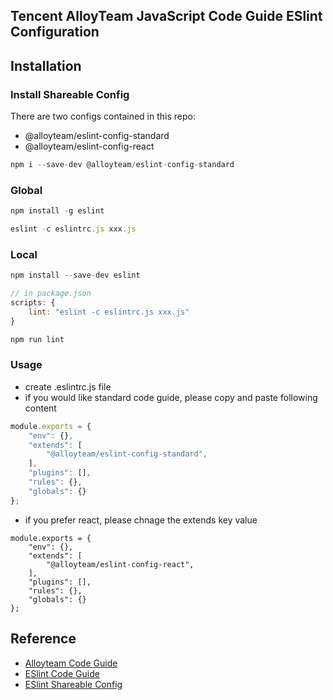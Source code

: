 ## Tencent AlloyTeam JavaScript Code Guide ESlint Configuration

## Installation

### Install Shareable Config

There are two configs contained in this repo:
* @alloyteam/eslint-config-standard
* @alloyteam/eslint-config-react

```javascript
npm i --save-dev @alloyteam/eslint-config-standard
```


### Global

```javascript
npm install -g eslint

eslint -c eslintrc.js xxx.js
```

### Local

```javascript
npm install --save-dev eslint

// in package.json
scripts: {
	lint: "eslint -c eslintrc.js xxx.js"
}

npm run lint
```

### Usage

* create .eslintrc.js file
* if you would like standard code guide, please copy and paste following content

```javascript
module.exports = {
    "env": {},
    "extends": [
        "@alloyteam/eslint-config-standard",
    ],
    "plugins": [],
    "rules": {},
    "globals": {}
};
```

* if you prefer react, please chnage the extends key value

```javasciprt
module.exports = {
    "env": {},
    "extends": [
        "@alloyteam/eslint-config-react",
    ],
    "plugins": [],
    "rules": {},
    "globals": {}
};
```




## Reference 
* [Alloyteam Code Guide](http://alloyteam.github.io/CodeGuide)
* [ESlint Code Guide](http://eslint.org/docs/user-guide/configuring)
* [ESlint Shareable Config](http://eslint.org/docs/developer-guide/shareable-configs)